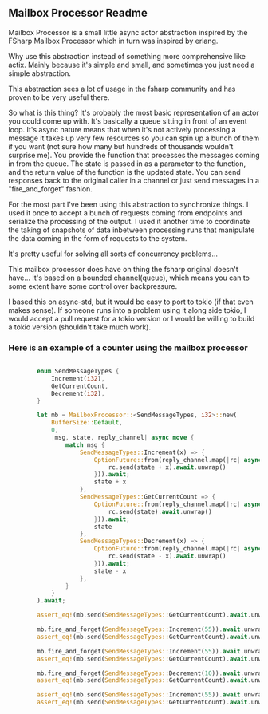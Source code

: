 ## Mailbox Processor Readme

Mailbox Processor is a small little async actor abstraction inspired by the FSharp Mailbox Processor which in turn was inspired by erlang.

Why use this abstraction instead of something more comprehensive like actix.  Mainly because it's simple and small, and sometimes you just need a simple abstraction.

This abstraction sees a lot of usage in the fsharp community and has proven to be very useful there.

So what is this thing?  It's probably the most basic representation of an actor you could come up with.  It's basically a queue sitting in front of an event loop.  It's async nature means that when it's not actively processing a message it takes up very few resources so you can spin up a bunch of them if you want (not sure how many but hundreds of thousands wouldn't surprise me).  You provide the function that processes the messages coming in from the queue.  The state is passed in as a parameter to the function, and the return value of the function is the updated state.  You can send responses back to the original caller in a channel or just send messages in a "fire_and_forget" fashion.

For the most part I've been using this abstraction to synchronize things.  I used it once to accept a bunch of requests coming from endpoints and serialize the processing of the output.  I used it another time to coordinate the taking of snapshots of data inbetween processing runs that manipulate the data coming in the form of requests to the system.

It's pretty useful for solving all sorts of concurrency problems...

This mailbox processor does have on thing the fsharp original doesn't have... It's based on a bounded channel(queue), which means you can to some extent have some control over backpressure.

I based this on async-std, but it would be easy to port to tokio (if that even makes sense).  If someone runs into a problem using it along side tokio, I would accept a pull request for a tokio version or I would be willing to build a tokio version (shouldn't take much work).

### Here is an example of a counter using the mailbox processor

```rust

        enum SendMessageTypes {
            Increment(i32),
            GetCurrentCount,
            Decrement(i32),
        }

        let mb = MailboxProcessor::<SendMessageTypes, i32>::new( 
            BufferSize::Default, 
            0,  
            |msg, state, reply_channel| async move {
                match msg {
                    SendMessageTypes::Increment(x) => {
                        OptionFuture::from(reply_channel.map(|rc| async move {
                            rc.send(state + x).await.unwrap()
                        })).await;
                        state + x
                    },
                    SendMessageTypes::GetCurrentCount => {
                        OptionFuture::from(reply_channel.map(|rc| async move {
                            rc.send(state).await.unwrap()
                        })).await;
                        state
                    },
                    SendMessageTypes::Decrement(x) => {
                        OptionFuture::from(reply_channel.map(|rc| async move {
                            rc.send(state - x).await.unwrap()
                        })).await;
                        state - x
                    },
                }
            }
        ).await;

        assert_eq!(mb.send(SendMessageTypes::GetCurrentCount).await.unwrap(), 0);

        mb.fire_and_forget(SendMessageTypes::Increment(55)).await.unwrap();
        assert_eq!(mb.send(SendMessageTypes::GetCurrentCount).await.unwrap(), 55);

        mb.fire_and_forget(SendMessageTypes::Increment(55)).await.unwrap();
        assert_eq!(mb.send(SendMessageTypes::GetCurrentCount).await.unwrap(), 110);

        mb.fire_and_forget(SendMessageTypes::Decrement(10)).await.unwrap();
        assert_eq!(mb.send(SendMessageTypes::GetCurrentCount).await.unwrap(), 100);

        assert_eq!(mb.send(SendMessageTypes::Increment(55)).await.unwrap(), 155);
        assert_eq!(mb.send(SendMessageTypes::GetCurrentCount).await.unwrap(), 155);

```
